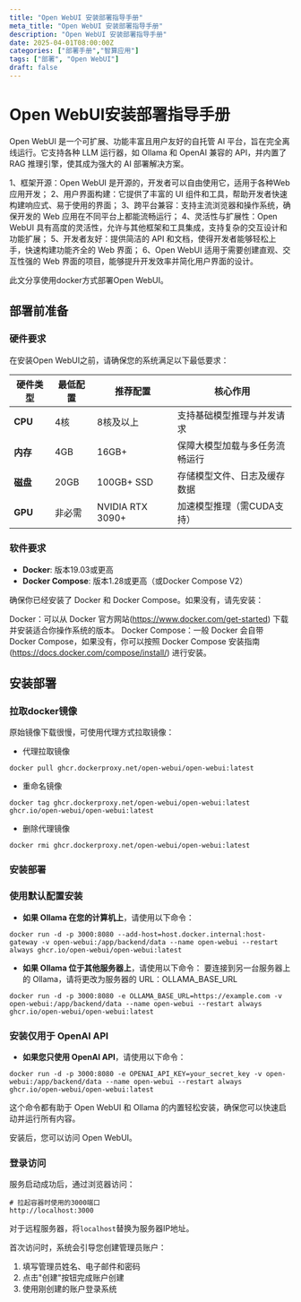 ```yaml
---
title: "Open WebUI 安装部署指导手册"
meta_title: "Open WebUI 安装部署指导手册"
description: "Open WebUI 安装部署指导手册"
date: 2025-04-01T08:00:00Z
categories: ["部署手册","智算应用"]
tags: ["部署", "Open WebUI"]
draft: false
---
```


# Open WebUI安装部署指导手册
Open WebUI 是一个可扩展、功能丰富且用户友好的自托管 AI 平台，旨在完全离线运行。它支持各种 LLM 运行器，如 Ollama 和 OpenAI 兼容的 API，并内置了 RAG 推理引擎，使其成为强大的 AI 部署解决方案。

1、框架开源：Open WebUI 是开源的，开发者可以自由使用它，适用于各种Web 应用开发；
2、用户界面构建：它提供了丰富的 UI 组件和工具，帮助开发者快速构建响应式、易于使用的界面；
3、跨平台兼容：支持主流浏览器和操作系统，确保开发的 Web 应用在不同平台上都能流畅运行；
4、灵活性与扩展性：Open WebUI 具有高度的灵活性，允许与其他框架和工具集成，支持复杂的交互设计和功能扩展；
5、开发者友好：提供简洁的 API 和文档，使得开发者能够轻松上手，快速构建功能齐全的 Web 界面；
6、Open WebUI 适用于需要创建直观、交互性强的 Web 界面的项目，能够提升开发效率并简化用户界面的设计。

此文分享使用docker方式部署Open WebUI。

## 部署前准备

### 硬件要求

在安装Open WebUI之前，请确保您的系统满足以下最低要求：

| 硬件类型 | 最低配置 | 推荐配置         | 核心作用                       |
| -------- | -------- | ---------------- | ------------------------------ |
| **CPU**  | 4核      | 8核及以上        | 支持基础模型推理与并发请求     |
| **内存** | 4GB      | 16GB+            | 保障大模型加载与多任务流畅运行 |
| **磁盘** | 20GB     | 100GB+ SSD       | 存储模型文件、日志及缓存数据   |
| **GPU**  | 非必需   | NVIDIA RTX 3090+ | 加速模型推理（需CUDA支持）     |



### 软件要求

- **Docker**: 版本19.03或更高
- **Docker Compose**: 版本1.28或更高（或Docker Compose V2）

确保你已经安装了 Docker 和 Docker Compose。如果没有，请先安装：

Docker：可以从 Docker 官方网站(https://www.docker.com/get-started) 下载并安装适合你操作系统的版本。
Docker Compose：一般 Docker 会自带 Docker Compose，如果没有，你可以按照 Docker Compose 安装指南(https://docs.docker.com/compose/install/) 进行安装。



## 安装部署

### 拉取docker镜像

原始镜像下载很慢，可使用代理方式拉取镜像：

- 代理拉取镜像

```plain
docker pull ghcr.dockerproxy.net/open-webui/open-webui:latest
```

- 重命名镜像

```
docker tag ghcr.dockerproxy.net/open-webui/open-webui:latest ghcr.io/open-webui/open-webui:latest
```

- 删除代理镜像

```
docker rmi ghcr.dockerproxy.net/open-webui/open-webui:latest
```



### 安装部署

### 使用默认配置安装

- **如果 Ollama 在您的计算机上**，请使用以下命令：

```
docker run -d -p 3000:8080 --add-host=host.docker.internal:host-gateway -v open-webui:/app/backend/data --name open-webui --restart always ghcr.io/open-webui/open-webui:latest
```



- **如果 Ollama 位于其他服务器上**，请使用以下命令：
  要连接到另一台服务器上的 Ollama，请将更改为服务器的 URL：OLLAMA_BASE_URL​

```
docker run -d -p 3000:8080 -e OLLAMA_BASE_URL=https://example.com -v open-webui:/app/backend/data --name open-webui --restart always ghcr.io/open-webui/open-webui:latest
```



### 安装仅用于 OpenAI API

- **如果您只使用 OpenAI API**，请使用以下命令：

```
docker run -d -p 3000:8080 -e OPENAI_API_KEY=your_secret_key -v open-webui:/app/backend/data --name open-webui --restart always ghcr.io/open-webui/open-webui:latest
```



这个命令都有助于 Open WebUI 和 Ollama 的内置轻松安装，确保您可以快速启动并运行所有内容。

安装后，您可以访问 Open WebUI。  



### 登录访问

服务启动成功后，通过浏览器访问：

```text
# 拉起容器时使用的3000端口
http://localhost:3000
```

对于远程服务器，将`localhost`替换为服务器IP地址。

首次访问时，系统会引导您创建管理员账户：

1. 填写管理员姓名、电子邮件和密码
2. 点击"创建"按钮完成账户创建
3. 使用刚创建的账户登录系统
